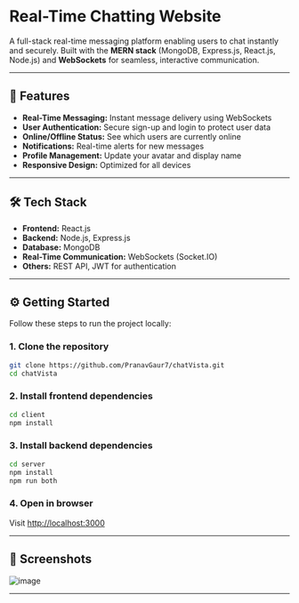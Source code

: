 # Real-Time Chatting Website

A full-stack real-time messaging platform enabling users to chat instantly and securely. Built with the **MERN stack** (MongoDB, Express.js, React.js, Node.js) and **WebSockets** for seamless, interactive communication.

---

## 🚀 Features

- **Real-Time Messaging:** Instant message delivery using WebSockets
- **User Authentication:** Secure sign-up and login to protect user data
- **Online/Offline Status:** See which users are currently online
- **Notifications:** Real-time alerts for new messages
- **Profile Management:** Update your avatar and display name
- **Responsive Design:** Optimized for all devices

---

## 🛠️ Tech Stack

- **Frontend:** React.js  
- **Backend:** Node.js, Express.js  
- **Database:** MongoDB  
- **Real-Time Communication:** WebSockets (Socket.IO)  
- **Others:** REST API, JWT for authentication

---

## ⚙️ Getting Started

Follow these steps to run the project locally:

### 1. Clone the repository
```bash
git clone https://github.com/PranavGaur7/chatVista.git
cd chatVista
````


### 2. Install frontend dependencies

```bash
cd client
npm install
```
### 3. Install backend dependencies

```bash
cd server
npm install
npm run both
```

### 4. Open in browser

Visit [http://localhost:3000](http://localhost:3000)

---

## 📸 Screenshots

![image](https://github.com/user-attachments/assets/17b38f1d-8b6c-45d6-82a5-2db383ce1e59)


---
